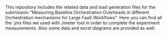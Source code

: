 This repository includes the related data and load generation files for the submission "Measuring Baseline Orchestration Overheads in different Orchestration mechanisms for Large FaaS Workflows".  Here you can find all the .jmx files we used with Jmeter tool in order to complete the experiment measurements. Also some data and excel diagrams are provided as well.
